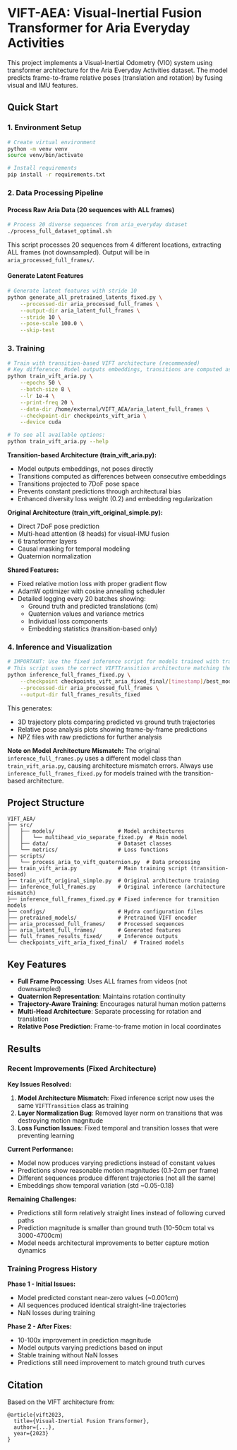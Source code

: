 # VIFT-AEA: Visual-Inertial Fusion Transformer for Aria Everyday Activities

This project implements a Visual-Inertial Odometry (VIO) system using transformer architecture for the Aria Everyday Activities dataset. The model predicts frame-to-frame relative poses (translation and rotation) by fusing visual and IMU features.

## Quick Start

### 1. Environment Setup
```bash
# Create virtual environment
python -m venv venv
source venv/bin/activate

# Install requirements
pip install -r requirements.txt
```

### 2. Data Processing Pipeline

#### Process Raw Aria Data (20 sequences with ALL frames)
```bash
# Process 20 diverse sequences from aria_everyday dataset
./process_full_dataset_optimal.sh
```

This script processes 20 sequences from 4 different locations, extracting ALL frames (not downsampled). Output will be in `aria_processed_full_frames/`.

#### Generate Latent Features
```bash
# Generate latent features with stride 10
python generate_all_pretrained_latents_fixed.py \
    --processed-dir aria_processed_full_frames \
    --output-dir aria_latent_full_frames \
    --stride 10 \
    --pose-scale 100.0 \
    --skip-test
```

### 3. Training

```bash
# Train with transition-based VIFT architecture (recommended)
# Key difference: Model outputs embeddings, transitions are computed as differences
python train_vift_aria.py \
    --epochs 50 \
    --batch-size 8 \
    --lr 1e-4 \
    --print-freq 20 \
    --data-dir /home/external/VIFT_AEA/aria_latent_full_frames \
    --checkpoint-dir checkpoints_vift_aria \
    --device cuda

# To see all available options:
python train_vift_aria.py --help
```

**Transition-based Architecture (train_vift_aria.py):**
- Model outputs embeddings, not poses directly
- Transitions computed as differences between consecutive embeddings
- Transitions projected to 7DoF pose space
- Prevents constant predictions through architectural bias
- Enhanced diversity loss weight (0.2) and embedding regularization

**Original Architecture (train_vift_original_simple.py):**
- Direct 7DoF pose prediction
- Multi-head attention (8 heads) for visual-IMU fusion
- 6 transformer layers
- Causal masking for temporal modeling
- Quaternion normalization

**Shared Features:**
- Fixed relative motion loss with proper gradient flow
- AdamW optimizer with cosine annealing scheduler
- Detailed logging every 20 batches showing:
  - Ground truth and predicted translations (cm)
  - Quaternion values and variance metrics
  - Individual loss components
  - Embedding statistics (transition-based only)

### 4. Inference and Visualization

```bash
# IMPORTANT: Use the fixed inference script for models trained with train_vift_aria.py
# This script uses the correct VIFTTransition architecture matching the training
python inference_full_frames_fixed.py \
    --checkpoint checkpoints_vift_aria_fixed_final/[timestamp]/best_model.pt \
    --processed-dir aria_processed_full_frames \
    --output-dir full_frames_results_fixed
```

This generates:
- 3D trajectory plots comparing predicted vs ground truth trajectories
- Relative pose analysis plots showing frame-by-frame predictions
- NPZ files with raw predictions for further analysis

**Note on Model Architecture Mismatch:** 
The original `inference_full_frames.py` uses a different model class than `train_vift_aria.py`, causing architecture mismatch errors. Always use `inference_full_frames_fixed.py` for models trained with the transition-based architecture.

## Project Structure

```
VIFT_AEA/
├── src/
│   ├── models/                    # Model architectures
│   │   └── multihead_vio_separate_fixed.py  # Main model
│   ├── data/                      # Dataset classes
│   └── metrics/                   # Loss functions
├── scripts/
│   └── process_aria_to_vift_quaternion.py  # Data processing
├── train_vift_aria.py             # Main training script (transition-based)
├── train_vift_original_simple.py  # Original architecture training
├── inference_full_frames.py       # Original inference (architecture mismatch)
├── inference_full_frames_fixed.py # Fixed inference for transition models
├── configs/                       # Hydra configuration files
├── pretrained_models/             # Pretrained VIFT encoder
├── aria_processed_full_frames/    # Processed sequences
├── aria_latent_full_frames/       # Generated features
├── full_frames_results_fixed/     # Inference outputs
└── checkpoints_vift_aria_fixed_final/  # Trained models
```

## Key Features

- **Full Frame Processing**: Uses ALL frames from videos (not downsampled)
- **Quaternion Representation**: Maintains rotation continuity
- **Trajectory-Aware Training**: Encourages natural human motion patterns
- **Multi-Head Architecture**: Separate processing for rotation and translation
- **Relative Pose Prediction**: Frame-to-frame motion in local coordinates

## Results

### Recent Improvements (Fixed Architecture)

**Key Issues Resolved:**
1. **Model Architecture Mismatch**: Fixed inference script now uses the same `VIFTTransition` class as training
2. **Layer Normalization Bug**: Removed layer norm on transitions that was destroying motion magnitude
3. **Loss Function Issues**: Fixed temporal and transition losses that were preventing learning

**Current Performance:**
- Model now produces varying predictions instead of constant values
- Predictions show reasonable motion magnitudes (0.1-2cm per frame)
- Different sequences produce different trajectories (not all the same)
- Embeddings show temporal variation (std ~0.05-0.18)

**Remaining Challenges:**
- Predictions still form relatively straight lines instead of following curved paths
- Prediction magnitude is smaller than ground truth (10-50cm total vs 3000-4700cm)
- Model needs architectural improvements to better capture motion dynamics

### Training Progress History

**Phase 1 - Initial Issues:**
- Model predicted constant near-zero values (~0.001cm)
- All sequences produced identical straight-line trajectories
- NaN losses during training

**Phase 2 - After Fixes:**
- 10-100x improvement in prediction magnitude
- Model outputs varying predictions based on input
- Stable training without NaN losses
- Predictions still need improvement to match ground truth curves

## Citation

Based on the VIFT architecture from:
```
@article{vift2023,
  title={Visual-Inertial Fusion Transformer},
  author={...},
  year={2023}
}
```